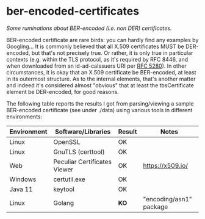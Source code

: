 # ber-encoded-certificates
_Some ruminations about BER-encoded (i.e. non DER) certificates._

BER-encoded certificate are rare birds: you can hardly find any examples by Googling... It is commonly believed that all X.509 certificates MUST be DER-encoded, but that's not precisely true. Or rather, it is only true in particular contexts (e.g. within the TLS protocol, as it's required by RFC 8446, and when downloaded from an id-ad-caIssuers URI per [RFC 5280](https://datatracker.ietf.org/doc/html/rfc5280)). In other circumstances, it is okay that an X.509 certificate be BER-encoded, at least in its outermost structure. As to the internal elements, that's another matter and indeed it's considered almost "obvious" that at least the tbsCertificate element be DER-encoded, for good reasons.

The following table reports the results I got from parsing/viewing a sample BER-encoded certificate (see under ./data) using various tools in different environments:

| Environment | Software/Libraries | Result | Notes |
| ------------- | ------------- | ----- | ----- |
| Linux  | OpenSSL  | OK |
| Linux   | GnuTLS (certtool)  | OK |
| Web | Peculiar Certificates Viewer | OK | https://x509.io/ |
| Windows | certutil.exe | OK |
| Java 11 | keytool | OK |
| Linux | Golang | **KO** | "encoding/asn1" package |


